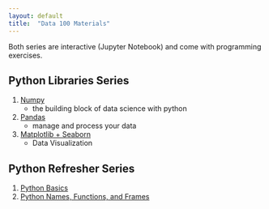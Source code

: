 ```yaml
---
layout: default
title:  "Data 100 Materials"
---
```

Both series are interactive (Jupyter Notebook) and come with programming exercises.

## Python Libraries Series
1. [Numpy](/numpy)
	- the building block of data science with python
2. [Pandas](/pandas)
	- manage and process your data
3. [Matplotlib + Seaborn](/matplotlib)
	- Data Visualization

## Python Refresher Series
1. [Python Basics](/python)
2. [Python Names, Functions, and Frames](/python2)
